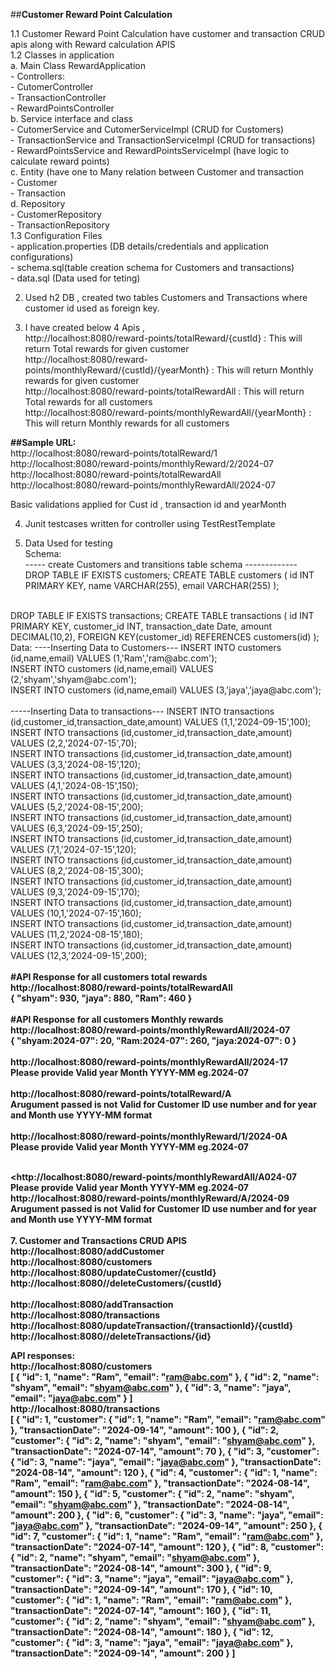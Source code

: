 ##<b>Customer Reward Point Calculation</b>

1.1 Customer Reward Point Calculation have customer and transaction CRUD apis along with Reward calculation APIS</br>
1.2 Classes in application</br>
   a. Main Class RewardApplication<br>
    - Controllers: <br>
      - CutomerController<br>
      - TransactionController<br>
      - RewardPointsController<br> 
   b. Service interface and class    
      - CutomerService and CutomerServiceImpl (CRUD for Customers)<br>
      - TransactionService and TransactionServiceImpl (CRUD for transactions)<br>
      - RewardPointsService and RewardPointsServiceImpl (have logic to calculate reward points)<br>
   c. Entity (have one to Many relation between Customer and transaction<br>
      - Customer<br>
      - Transaction  
   d. Repository<br> 
      - CustomerRepository<br>
      - TransactionRepository<br>
1.3 Configuration Files</br>
    - application.properties (DB details/credentials and application configurations)</br>
    - schema.sql(table creation schema for Customers and transactions)</br>
    - data.sql (Data used for teting)</br>
	
2. Used h2 DB , created two tables Customers and  Transactions where customer id used as foreign key. </br> 

3. I have created below 4 Apis ,</br>
http://localhost:8080/reward-points/totalReward/{custId} : This will return Total rewards for given customer</br>
http://localhost:8080/reward-points/monthlyReward/{custId}/{yearMonth} : This will return Monthly rewards for given customer</br>
http://localhost:8080/reward-points/totalRewardAll : This will return Total rewards for all customers</br>
http://localhost:8080/reward-points/monthlyRewardAll/{yearMonth} : This will return Monthly rewards for all customers</br>

<b>##Sample URL:</b></br>
http://localhost:8080/reward-points/totalReward/1</br>
http://localhost:8080/reward-points/monthlyReward/2/2024-07</br>
http://localhost:8080/reward-points/totalRewardAll</br>
http://localhost:8080/reward-points/monthlyRewardAll/2024-07</br>

Basic validations applied for Cust id , transaction id and yearMonth</br>

4. Junit testcases written for controller using TestRestTemplate</br>


5. Data Used for testing</br>
Schema:</br>
----- create Customers and transitions table schema -------------</br>
DROP TABLE IF EXISTS customers;
CREATE TABLE customers (
	id INT PRIMARY KEY,
    name VARCHAR(255),
    email VARCHAR(255)
);
</br>
DROP TABLE IF EXISTS transactions;
CREATE TABLE transactions (
	id INT PRIMARY KEY,
	customer_id INT,
    transaction_date Date,
    amount DECIMAL(10,2),
    FOREIGN KEY(customer_id) REFERENCES customers(id)  
);
<br>Data:
----Inserting Data to Customers---
INSERT INTO customers (id,name,email) VALUES (1,'Ram','ram@abc.com');<br>
INSERT INTO customers (id,name,email) VALUES (2,'shyam','shyam@abc.com');<br>
INSERT INTO customers (id,name,email) VALUES (3,'jaya','jaya@abc.com');<br>
</br>
-----Inserting Data to transactions---
INSERT INTO transactions (id,customer_id,transaction_date,amount) VALUES (1,1,'2024-09-15',100);<br>
INSERT INTO transactions (id,customer_id,transaction_date,amount) VALUES (2,2,'2024-07-15',70);<br>
INSERT INTO transactions (id,customer_id,transaction_date,amount) VALUES (3,3,'2024-08-15',120);<br>
INSERT INTO transactions (id,customer_id,transaction_date,amount) VALUES (4,1,'2024-08-15',150);<br>
INSERT INTO transactions (id,customer_id,transaction_date,amount) VALUES (5,2,'2024-08-15',200);<br>
INSERT INTO transactions (id,customer_id,transaction_date,amount) VALUES (6,3,'2024-09-15',250);<br>
INSERT INTO transactions (id,customer_id,transaction_date,amount) VALUES (7,1,'2024-07-15',120);<br>
INSERT INTO transactions (id,customer_id,transaction_date,amount) VALUES (8,2,'2024-08-15',300);<br>
INSERT INTO transactions (id,customer_id,transaction_date,amount) VALUES (9,3,'2024-09-15',170);<br>
INSERT INTO transactions (id,customer_id,transaction_date,amount) VALUES (10,1,'2024-07-15',160);<br>
INSERT INTO transactions (id,customer_id,transaction_date,amount) VALUES (11,2,'2024-08-15',180);<br>
INSERT INTO transactions (id,customer_id,transaction_date,amount) VALUES (12,3,'2024-09-15',200);<br>
</br>
<b>#API Response for all customers total rewards<b><br>
<b>http://localhost:8080/reward-points/totalRewardAll</b><br>
{
  "shyam": 930,
  "jaya": 880,
  "Ram": 460
}
<br></br>
<b>#API Response for all customers Monthly rewards<b><br>
<b>http://localhost:8080/reward-points/monthlyRewardAll/2024-07</b><br>
{
  "shyam:2024-07": 20,
  "Ram:2024-07": 260,
  "jaya:2024-07": 0
}
<br><br>
<b>http://localhost:8080/reward-points/monthlyRewardAll/2024-17</b><br>
Please provide Valid year Month YYYY-MM eg.2024-07
<br><br>
<b>http://localhost:8080/reward-points/totalReward/A</b><br>
Arugument passed is not Valid for Customer ID use number and for year and Month use YYYY-MM format
<br><br>
<b>http://localhost:8080/reward-points/monthlyReward/1/2024-0A</b><br>
Please provide Valid year Month YYYY-MM eg.2024-07
<br><br>

<b><http://localhost:8080/reward-points/monthlyRewardAll/A024-07</b><br>
Please provide Valid year Month YYYY-MM eg.2024-07
<br>
<b>http://localhost:8080/reward-points/monthlyReward/A/2024-09</b><br>
Arugument passed is not Valid for Customer ID use number and for year and Month use YYYY-MM format
<br>
<br>
7. <b>Customer and Transactions CRUD APIS<b> <br>
http://localhost:8080/addCustomer<br>
http://localhost:8080/customers<br>
http://localhost:8080/updateCustomer/{custId}<br>
http://localhost:8080//deleteCustomers/{custId}
<br><br>
http://localhost:8080/addTransaction<br>
http://localhost:8080/transactions<br>
http://localhost:8080/updateTransaction/{transactionId}/{custId}<br>
http://localhost:8080//deleteTransactions/{id}<br>

API responses:<br>
<b>http://localhost:8080/customers<b><br>
[
  {
    "id": 1,
    "name": "Ram",
    "email": "ram@abc.com"
  },
  {
    "id": 2,
    "name": "shyam",
    "email": "shyam@abc.com"
  },
  {
    "id": 3,
    "name": "jaya",
    "email": "jaya@abc.com"
  }
]<br>
<b>http://localhost:8080/transactions<b><br>
[
  {
    "id": 1,
    "customer": {
      "id": 1,
      "name": "Ram",
      "email": "ram@abc.com"
    },
    "transactionDate": "2024-09-14",
    "amount": 100
  },
  {
    "id": 2,
    "customer": {
      "id": 2,
      "name": "shyam",
      "email": "shyam@abc.com"
    },
    "transactionDate": "2024-07-14",
    "amount": 70
  },
  {
    "id": 3,
    "customer": {
      "id": 3,
      "name": "jaya",
      "email": "jaya@abc.com"
    },
    "transactionDate": "2024-08-14",
    "amount": 120
  },
  {
    "id": 4,
    "customer": {
      "id": 1,
      "name": "Ram",
      "email": "ram@abc.com"
    },
    "transactionDate": "2024-08-14",
    "amount": 150
  },
  {
    "id": 5,
    "customer": {
      "id": 2,
      "name": "shyam",
      "email": "shyam@abc.com"
    },
    "transactionDate": "2024-08-14",
    "amount": 200
  },
  {
    "id": 6,
    "customer": {
      "id": 3,
      "name": "jaya",
      "email": "jaya@abc.com"
    },
    "transactionDate": "2024-09-14",
    "amount": 250
  },
  {
    "id": 7,
    "customer": {
      "id": 1,
      "name": "Ram",
      "email": "ram@abc.com"
    },
    "transactionDate": "2024-07-14",
    "amount": 120
  },
  {
    "id": 8,
    "customer": {
      "id": 2,
      "name": "shyam",
      "email": "shyam@abc.com"
    },
    "transactionDate": "2024-08-14",
    "amount": 300
  },
  {
    "id": 9,
    "customer": {
      "id": 3,
      "name": "jaya",
      "email": "jaya@abc.com"
    },
    "transactionDate": "2024-09-14",
    "amount": 170
  },
  {
    "id": 10,
    "customer": {
      "id": 1,
      "name": "Ram",
      "email": "ram@abc.com"
    },
    "transactionDate": "2024-07-14",
    "amount": 160
  },
  {
    "id": 11,
    "customer": {
      "id": 2,
      "name": "shyam",
      "email": "shyam@abc.com"
    },
    "transactionDate": "2024-08-14",
    "amount": 180
  },
  {
    "id": 12,
    "customer": {
      "id": 3,
      "name": "jaya",
      "email": "jaya@abc.com"
    },
    "transactionDate": "2024-09-14",
    "amount": 200
  }
]

